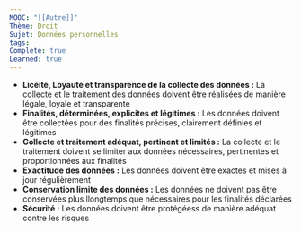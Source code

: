 ```yaml
---
MOOC: "[[Autre]]"
Thème: Droit
Sujet: Données personnelles
tags:
Complete: true
Learned: true
---
```


- **Licéité, Loyauté et transparence de la collecte des données :** La collecte et le traitement des données doivent être réalisées de manière légale, loyale et transparente
- **Finalités, déterminées, explicites et légitimes :** Les données doivent être collectées pour des finalités précises, clairement définies et légitimes
- **Collecte et traitement adéquat, pertinent et limités :** La collecte et le traitement doivent se limiter aux données nécessaires, pertinentes et proportionnées aux finalités
- **Exactitude des données :** Les données doivent être exactes et mises à jour régulièrement
- **Conservation limite des données :** Les données ne doivent pas être conservées plus llongtemps que nécessaires pour les finalités déclarées
- **Sécurité :** Les données doivent être protégéess de manière adéquat contre les risques
